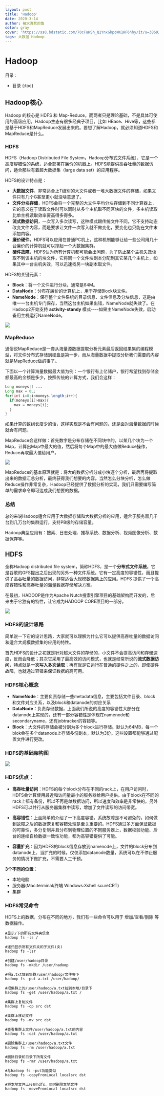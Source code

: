 ```yaml
---
layout: post
title: 'Hadoop'
date: 2020-3-14
author: 被水淹死的鱼
color: gray
cover: 'https://ss0.bdstatic.com/70cFuHSh_Q1YnxGkpoWK1HF6hhy/it/u=3869213443,2672154895&fm=26&gp=0.jpg'
tags: 大数据 Hadoop
---
```


# Hadoop

目录：
* 目录
{:toc}

## Hadoop核心

Hadoop 的核心是 HDFS 和 Map-Reduce，而两者只是理论基础，不是具体可使用的高级应用，Hadoop生态有很多经典子项目，比如 HBase、Hive等，这些都是基于HDFS和MapReduce发展出来的。要想了解Hadoop，就必须知道HDFS和MapReduce是什么。

### HDFS

HDFS（Hadoop Distributed File System，Hadoop分布式文件系统），它是一个高度容错性的系统，适合部署在廉价的机器上。HDFS能提供高吞吐量的数据访问，适合那些有着超大数据集（large data set）的应用程序。
 
HDFS的设计特点是：

* **大数据文件**，非常适合上T级别的大文件或者一堆大数据文件的存储，如果文件只有几个G甚至更小就没啥意思了。
* **文件分块存储**，HDFS会将一个完整的大文件平均分块存储到不同计算器上，它的意义在于读取文件时可以同时从多个主机取不同区块的文件，多主机读取比单主机读取效率要高得多得多。
* **流式数据访问**，一次写入多次读写，这种模式跟传统文件不同，它不支持动态改变文件内容，而是要求让文件一次写入就不做变化，要变化也只能在文件末添加内容。
* **廉价硬件**，HDFS可以应用在普通PC机上，这种机制能够让给一些公司用几十台廉价的计算机就可以撑起一个大数据集群。
* **硬件故障**，HDFS认为所有计算机都可能会出问题，为了防止某个主机失效读取不到该主机的块文件，它将同一个文件块副本分配到其它某几个主机上，如果其中一台主机失效，可以迅速找另一块副本取文件。
 
HDFS的关键元素：

* **Block**：将一个文件进行分块，通常是64M。
* **DataNode**：分布在廉价的计算机上，用于存储Block块文件。
* **NameNode**：保存整个文件系统的目录信息、文件信息及分块信息，这是由唯一一台主机专门保存，当然这台主机如果出错，NameNode就失效了。在Hadoop2开始支持 **activity-standy** 模式----如果主NameNode失效，启动备用主机运行NameNode。

![](../assets/hdfs/hdfs.jpg) 

### MapReduce

通俗说MapReduce是一套从海量源数据提取分析元素最后返回结果集的编程模型，将文件分布式存储到硬盘是第一步，而从海量数据中提取分析我们需要的内容就是MapReduce做的事了。
 
下面以一个计算海量数据最大值为例：一个银行有上亿储户，银行希望找到存储金额最高的金额是多少，按照传统的计算方式，我们会这样：

```java
Long moneys[] ...  
Long max = 0L;  
for(int i=0;i<moneys.length;i++){  
  if(moneys[i]>max){  
    max = moneys[i];  
  }  
}  
```

如果计算的数组长度少的话，这样实现是不会有问题的，还是面对海量数据的时候就会有问题。

MapReduce会这样做：首先数字是分布存储在不同块中的，以某几个块为一个Map，计算出Map中最大的值，然后将每个Map中的最大值做Reduce操作，Reduce再取最大值给用户。

![](../assets/hdfs/mapreduce.jpg) 

MapReduce的基本原理就是：将大的数据分析分成小块逐个分析，最后再将提取出来的数据汇总分析，最终获得我们想要的内容。当然怎么分块分析，怎么做Reduce操作非常复杂，Hadoop已经提供了数据分析的实现，我们只需要编写简单的需求命令即可达成我们想要的数据。

### 总结

总的来说Hadoop适合应用于大数据存储和大数据分析的应用，适合于服务器几千台到几万台的集群运行，支持PB级的存储容量。

Hadoop典型应用有：搜索、日志处理、推荐系统、数据分析、视频图像分析、数据保存等。

## HDFS
全称Hadoop distributed file system，简称HDFS，是一个**分布式文件系统**。它是谷歌的GFS提出之后出现的另外一种文件系统。它有一定高度的容错性，而且提供了高吞吐量的数据访问，非常适合大规模数据集上的应用。HDFS 提供了一个高度容错性和高吞吐量的海量数据存储解决方案。
 
在最初，HADOOP是作为Apache Nutch搜索引擎项目的基础架构而开发的，后来由于它独有的特性，让它成为HADOOP CORE项目的一部分。

![](../assets/hdfs/hdfs-2.jpeg)

### HDFS的设计思路

简单说一下它的设计思路，大家就可以理解为什么它可以提供高吞吐量的数据访问和适合大规模数据集的应用的特性。

首先HDFS的设计之初就是针对超大文件的存储的，小文件不会提高访问和存储速度，反而会降低；其次它采用了最高效的访问模式，也就是经常所说的**流式数据访问**，特点就是**一次写入多次读取**；再有就是它运行在普通的硬件之上的，即使硬件故障，也就通过容错来保证数据的高可用。

### HDFS核心概念

* **NameNode**：主要负责存储一些metadata信息，主要包括文件目录、block和文件对应关系，以及block和datanode的对应关系
* **DataNode**：负责存储数据，上面我们所说的高度的容错性大部分在datanode上实现的，还有一部分容错性是体现在namenode和secondaryname，还有jobtracker的容错等。
* **Block**：大文件的存储会被分割为多个block进行存储。默认为64MB，每一个blok会在多个datanode上存储多份副本，默认为3份。这些设置都能够通过配置文件进行更改。

### HDFS的基础架构图
![](../assets/hdfs/hdfs-structure.jpg)

### HDFS优点：

* **高吞吐量访问**：HDFS的每个block分布在不同的rack上，在用户访问时，HDFS会计算使用最近和访问量最小的服务器给用户提供。由于block在不同的rack上都有备份，所以不再是单数据访问，所以速度和效率是非常快的。另外HDFS可以并行从服务器集群中读写，增加了文件读写的访问带宽。

* **高容错性**：上面简单的介绍了一下高度容错。系统故障是不可避免的，如何做到故障之后的数据恢复和容错处理是至关重要的。HDFS通过多方面保证数据的可靠性，多分复制并且分布到物理位置的不同服务器上，数据校验功能、后台的连续自检数据一致性功能，都为高容错提供了可能。

* **容量扩充**：因为HDFS的block信息存放到namenode上，文件的block分布到datanode上，当扩充的时候，仅仅添加datanode数量，系统可以在不停止服务的情况下做扩充，不需要人工干预。

**3个不同的位置：**
* 本地电脑
* 服务器(Mac:terminal/终端 Windows:Xshell scureCRT)
* 集群

### HDFS常见命令

HDFS上的数据，分布在不同的地方，我们有一些命令可以用于 增加/查看/删除 等数据操作。

```shell
#显示/下的所有文件夹信息
hadoop fs -ls /

#递归显示所有文件夹和子文件(夹)
hadoop fs -lsr

#创建/user/hadoop目录
hadoop fs -mkdir /user/hadoop

#把a.txt放到集群/user/hadoop/文件夹下
hadoop fs -put a.txt /user/hadoop/

#把集群上的/user/hadoop/a.txt拉到本地/目录下
hadoop fs -get /user/hadoop/a.txt /

#集群上复制文件
hadoop fs -cp src dst

#集群上移动文件
hadoop fs -mv src dst

#查看集群上文件/user/hadoop/a.txt的内容
hadoop fs -cat /user/hadoop/a.txt

#删除集群上/user/hadoop/a.txt文件
hadoop fs -rm /user/hadoop/a.txt

#删除目录和目录下所有文件
hadoop fs -rmr /user/hadoop/a.txt

#与hadoop fs -put功能类似
hadoop fs -copyFromLocal localsrc dst 

#将本地文件上传到hdfs，同时删除本地文件
hadoop fs -moveFromLocal localsrc dst 
```

